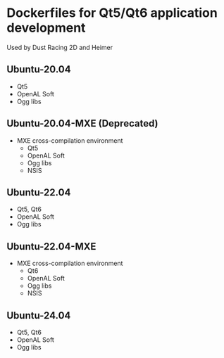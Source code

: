 # Dockerfiles for Qt5/Qt6 application development

Used by Dust Racing 2D and Heimer

## Ubuntu-20.04

* Qt5
* OpenAL Soft
* Ogg libs

## Ubuntu-20.04-MXE (Deprecated)

* MXE cross-compilation environment
  * Qt5
  * OpenAL Soft
  * Ogg libs
  * NSIS

## Ubuntu-22.04

* Qt5, Qt6
* OpenAL Soft
* Ogg libs

## Ubuntu-22.04-MXE

* MXE cross-compilation environment
  * Qt6
  * OpenAL Soft
  * Ogg libs
  * NSIS

## Ubuntu-24.04

* Qt5, Qt6
* OpenAL Soft
* Ogg libs

